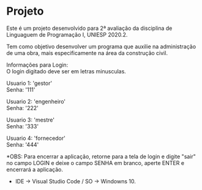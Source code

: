 # Projeto

Este é um projeto desenvolvido para 2ª avaliação da disciplina de Linguaguem de Programação I, UNIESP 2020.2.  

Tem como objetivo desenvolver um programa que auxilie na administração de uma obra, mais especificamente na área da construção civil.   

Informações para Login:  
O login digitado deve ser em letras minusculas.  

Usuario 1: 'gestor'  
Senha: '111'  

Usuario 2: 'engenheiro'  
Senha: '222'  

Usuario 3: 'mestre'  
Senha: '333'  

Usuario 4: 'fornecedor'  
Senha: '444'  

*OBS: Para encerrar a aplicação, retorne para a tela de login e digite "sair" no campo LOGIN e deixe o campo SENHA em branco, aperte ENTER e encerrará a aplicação.

- IDE -> Visual Studio Code / SO -> Windowns 10.
